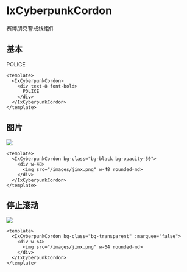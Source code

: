 # IxCyberpunkCordon

赛博朋克警戒线组件

## 基本

<div py-4 rounded-md bg-slate-950>
  <IxCyberpunkCordon>
    <div text-8 font-bold>POLICE</div>
  </IxCyberpunkCordon>
</div>

```vue
<template>
  <IxCyberpunkCordon>
    <div text-8 font-bold>
      POLICE
    </div>
  </IxCyberpunkCordon>
</template>
```

## 图片

<div py-4 rounded-md bg-dark-3>
  <IxCyberpunkCordon bg-class="bg-black bg-opacity-50">
    <div w-48>
      <img src="/images/jinx.png" w-48 rounded-md>
    </div>
  </IxCyberpunkCordon>
</div>

```vue
<template>
  <IxCyberpunkCordon bg-class="bg-black bg-opacity-50">
    <div w-48>
      <img src="/images/jinx.png" w-48 rounded-md>
    </div>
  </IxCyberpunkCordon>
</template>
```

## 停止滚动

<div p-4 inline-block rounded-md bg-slate-950>
  <IxCyberpunkCordon bg-class="bg-black bg-opacity-50" :marquee="false">
    <div w-64>
      <img src="/images/jinx.png" w-64 rounded-md>
    </div>
  </IxCyberpunkCordon>
</div>

```vue
<template>
  <IxCyberpunkCordon bg-class="bg-transparent" :marquee="false">
    <div w-64>
      <img src="/images/jinx.png" w-64 rounded-md>
    </div>
  </IxCyberpunkCordon>
</template>
```
